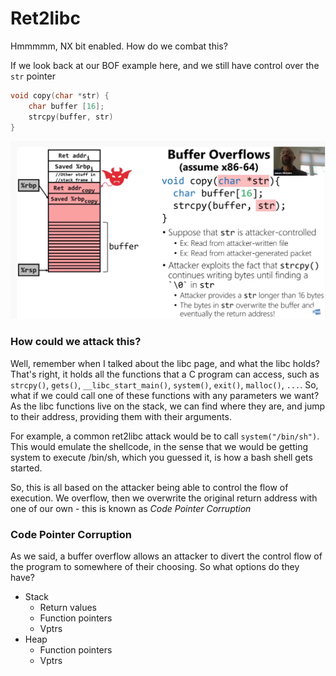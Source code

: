 # Ret2libc

Hmmmmm, NX bit enabled. How do we combat this?

If we look back at our BOF example here, and we still have control over the `str` pointer

```c
void copy(char *str) {
    char buffer [16];
    strcpy(buffer, str)
}
```

![](../../../.gitbook/assets/bof.png)

### How could we attack this?

Well, remember when I talked about the libc page, and what the libc holds? That's right, it holds all the functions that a C program can access, such as `strcpy()`, `gets()`, `__libc_start_main()`, `system()`, `exit()`, `malloc()`, `...`. So, what if we could call one of these functions with any parameters we want? As the libc functions live on the stack, we can find where they are, and jump to their address, providing them with their arguments. 

For example, a common ret2libc attack would be to call `system("/bin/sh")`. This would emulate the shellcode, in the sense that we would be getting system to execute /bin/sh, which you guessed it, is how a bash shell gets started.

So, this is all based on the attacker being able to control the flow of execution. We overflow, then we overwrite the original return address with one of our own - this is known as _Code Pointer Corruption_

### Code Pointer Corruption

As we said, a buffer overflow allows an attacker to divert the control flow of the program to somewhere of their choosing. So what options do they have?

* Stack
  * Return values
  * Function pointers
  * Vptrs
* Heap
  * Function pointers
  * Vptrs

